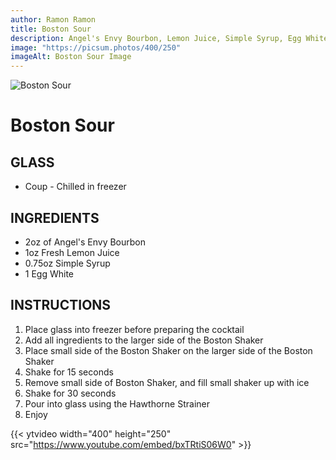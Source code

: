 ```yaml
---
author: Ramon Ramon
title: Boston Sour
description: Angel's Envy Bourbon, Lemon Juice, Simple Syrup, Egg White
image: "https://picsum.photos/400/250"
imageAlt: Boston Sour Image
---
```


![Boston Sour](https://picsum.photos/400/250 "Picture of Boston Sour")

# Boston Sour

## GLASS

-   Coup - Chilled in freezer

## INGREDIENTS

-   2oz of Angel's Envy Bourbon
-   1oz Fresh Lemon Juice
-   0.75oz Simple Syrup
-   1 Egg White

## INSTRUCTIONS

1. Place glass into freezer before preparing the cocktail
2. Add all ingredients to the larger side of the Boston Shaker
3. Place small side of the Boston Shaker on the larger side of the Boston Shaker
4. Shake for 15 seconds
5. Remove small side of Boston Shaker, and fill small shaker up with ice
6. Shake for 30 seconds
7. Pour into glass using the Hawthorne Strainer
8. Enjoy

{{< ytvideo width="400" height="250" src="https://www.youtube.com/embed/bxTRtiS06W0" >}}
